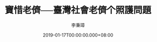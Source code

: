 ---
issue: 310
title: 寶惜老儕──臺灣社會老儕个照護問題
author: 李秉璋
language: 詔安
date: 2019-01-17T00:00:00.000+08:00
topic: 時事
difficulty: 2
wikidata: Q98096195
wikidata_link: https://www.wikidata.org/wiki/Q98096195
author_wikidata_link: https://www.wikidata.org/wiki/Q98096269
author_wikidata: Q98096269
---
